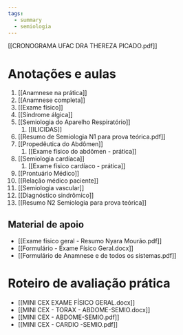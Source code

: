 ```yaml
---
tags:
  - summary
  - semiologia
---
```

[[CRONOGRAMA UFAC DRA THEREZA PICADO.pdf]]
# Anotações e aulas
1. [[Anamnese na prática]]
2. [[Anamnese completa]]
3. [[Exame físico]]
4. [[Síndrome álgica]]
5. [[Semiologia do Aparelho Respiratório]]
	1. [[ILICIDAS]]
6. [[Resumo de Semiologia N1 para prova teórica.pdf]]
7. [[Propedêutica do Abdômen]]
	1. [[Exame físico do abdômen - prática]]
8. [[Semiologia cardíaca]]
	1. [[Exame físico cardíaco - prática]]
9. [[Prontuário Médico]]
10. [[Relação médico paciente]]
11. [[Semiologia vascular]]
12. [[Diagnóstico sindrômico]]
13. [[Resumo N2 Semiologia para prova teórica]]

## Material de apoio
- [[Exame físico geral - Resumo Nyara Mourão.pdf]]
- [[Formulário - Exame Físico Geral.docx]]
- [[Formulário de Anamnese e de todos os sistemas.pdf]]
# Roteiro de avaliação prática
- [[MINI CEX EXAME FÍSICO GERAL.docx]]
- [[MINI CEX - TORAX - ABDOME-SEMIO.docx]]
- [[MINI CEX - ABDOME-SEMIO.pdf]]
- [[MINI CEX - CARDIO -SEMIO.pdf]]